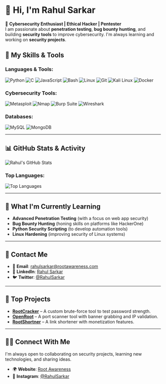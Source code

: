 # 👋 Hi, I'm Rahul Sarkar

🔐 **Cybersecurity Enthusiast | Ethical Hacker | Pentester**  
I am passionate about **penetration testing**, **bug bounty hunting**, and building **security tools** to improve cybersecurity. I'm always learning and working on **security projects**.

## 🚀 My Skills & Tools

### **Languages & Tools:**
![Python](https://img.shields.io/badge/Python-3.9-blue)
![C](https://img.shields.io/badge/C-7.4A3C-green)
![JavaScript](https://img.shields.io/badge/JavaScript-ES6-yellow)
![Bash](https://img.shields.io/badge/Bash-4.4-green)
![Linux](https://img.shields.io/badge/Linux-Ubuntu-orange)
![Git](https://img.shields.io/badge/Git-2.39-blue)
![Kali Linux](https://img.shields.io/badge/Kali-Linux-blue)
![Docker](https://img.shields.io/badge/Docker-blue)

### **Cybersecurity Tools:**
![Metasploit](https://img.shields.io/badge/Metasploit-red)
![Nmap](https://img.shields.io/badge/Nmap-blue)
![Burp Suite](https://img.shields.io/badge/Burp%20Suite-yellowgreen)
![Wireshark](https://img.shields.io/badge/Wireshark-lightgrey)

### **Databases:**
![MySQL](https://img.shields.io/badge/MySQL-lightgrey)
![MongoDB](https://img.shields.io/badge/MongoDB-blue)

---

## 📊 GitHub Stats & Activity

![Rahul's GitHub Stats](https://github-readme-stats.vercel.app/api?username=RahulSarkarCyber&show_icons=true&count_private=true&hide_title=true&theme=radical)

### Top Languages:
![Top Languages](https://github-readme-stats.vercel.app/api/top-langs/?username=RahulSarkarCyber&theme=radical&layout=compact)

---

## 🌱 What I'm Currently Learning

- **Advanced Penetration Testing** (with a focus on web app security)
- **Bug Bounty Hunting** (honing skills on platforms like HackerOne)
- **Python Security Scripting** (to develop automation tools)
- **Linux Hardening** (improving security of Linux systems)

---

## 💬 Contact Me

- 📧 **Email**: [rahulsarkar@rootawareness.com](mailto:rahulsarkar@rootawareness.com)
- 🔗 **LinkedIn**: [Rahul Sarkar](https://www.linkedin.com/in/rahulsarkar/)
- 🐦 **Twitter**: [@RahulSarkar](https://twitter.com/rahulsarkar)

---

## 🔧 Top Projects

- **[RootCracker](https://github.com/RahulSarkarCyber/RootCracker)** – A custom brute-force tool to test password strength.
- **[OpenRoot](https://github.com/RahulSarkarCyber/OpenRoot)** – A port scanner tool with banner grabbing and IP validation.
- **[RootShortner](https://github.com/RahulSarkarCyber/RootShortner)** – A link shortener with monetization features.

---

## 👨‍💻 Connect With Me

I'm always open to collaborating on security projects, learning new technologies, and sharing ideas.

- 🌍 **Website**: [Root Awareness](https://www.rootawareness.com)
- 📱 **Instagram**: [@RahulSarkar](https://instagram.com/rahulsarkar)
